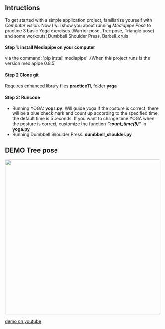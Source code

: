## **Intructions**

To get started with a simple application project, familiarize yourself with *Computer vision*.
Now I will show you about running *Mediapipe Pose* to practice 3 basic Yoga exercises (Warrior pose, Tree pose, Triangle pose) and some workouts: Dumbbell Shoulder Press, Barbell_cruls

#### **Step 1**: install Mediapipe on your computer
via the command: 'pip install mediapipe'   .(When this project runs is the version mediapipe 0.8.5)
#### **Step 2** Clone git 
Requires enhanced library files **practice11**, folder **yoga**
#### **Step 3**: Runcode
*	Running YOGA: **yoga.py**. Will guide yoga if the posture is correct, there will be a blue check mark and count up according to the specified time,
the default time is 5 seconds. If you want to change time YOGA when the posture is correct, customize the function ***“count_time(5)”***  in **yoga.py**
*	Running Dumbbell Shoulder Press:  **dumbbell_shoulder.py** 

## **DEMO Tree pose**
<img src="https://user-images.githubusercontent.com/72908486/129830668-8c8d6478-e4f7-4424-8ff8-0c2efaf064f4.png" width="500">

[demo on youtube](https://youtu.be/j_Uns0qB0Gg)
